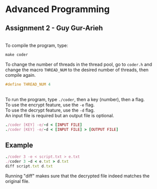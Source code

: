 # Advanced Programming
## Assignment 2 - Guy Gur-Arieh
\
To compile the program, type:
```ruby
make coder
```
To change the number of threads in the thread pool, go to ```coder.h``` and change the macro ```THREAD_NUM``` to the desired number of threads, then compile again.
```c
#define THREAD_NUM 4
```

\
To run the program, type ```./coder```, then a key (number), then a flag.\
To use the encrypt feature, use the ```-e``` flag.\
To use the decrypt feature, use the ```-d``` flag.\
An input file is required but an output file is optional.
```ruby
./coder [KEY] -e/-d < [INPUT FILE]
./coder [KEY] -e/-d < [INPUT FILE] > [OUTPUT FILE]
```

## Example
```ruby
./coder 3 -e < script.txt > e.txt
./coder 3 -d < e.txt > d.txt
diff script.txt d.txt
```
Running "diff" makes sure that the decrypted file indeed matches the original file.